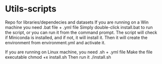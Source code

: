 # Utils-scripts
Repo for libraries/dependecies and datasets
If you are running on a Win machine you need .bat file + .yml file
Simply double-click install.bat to run the script, or you can run it from the command prompt.
The script will check if Miniconda is installed, and if not, it will install it. Then it will create the environment from environment.yml and activate it.


If you are running on Linux machine, you need .sh + .yml file
Make the  file executable 
chmod +x install.sh
Then run it
./install.sh
